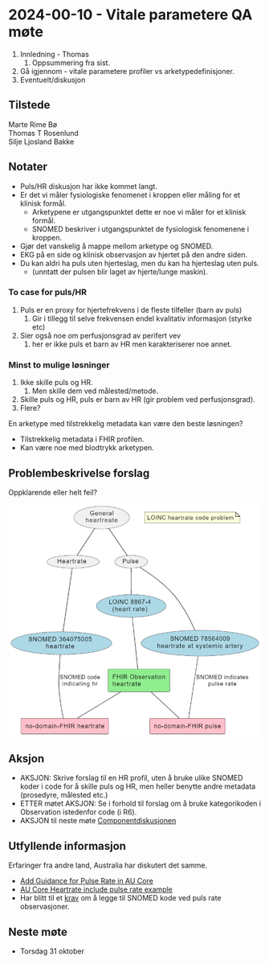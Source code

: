 # 2024-00-10 - Vitale parametere QA møte

1. Innledning - Thomas
   1. Oppsummering fra sist.
2. Gå igjennom - vitale parametere profiler vs arketypedefinisjoner.
3. Eventuelt/diskusjon

## Tilstede

Marte Rime Bø  
Thomas T Rosenlund  
Silje Ljosland Bakke

## Notater

* Puls/HR diskusjon har ikke kommet langt.
* Er det vi måler fysiologiske fenomenet i kroppen eller måling for et klinisk formål.
  * Arketypene er utgangspunktet dette er noe vi måler for et klinisk formål.
  * SNOMED beskriver i utgangspunktet de fysiologisk fenomenene i kroppen.
* Gjør det vanskelig å mappe mellom arketype og SNOMED.
* EKG på en side og klinisk observasjon av hjertet på den andre siden.
* Du kan aldri ha puls uten hjerteslag, men du kan ha hjerteslag uten puls.  
  * (unntatt der pulsen blir laget av hjerte/lunge maskin).

### To case for puls/HR

1. Puls er en proxy for hjertefrekvens i de fleste tilfeller (barn av puls)
   1. Gir i tillegg til selve frekvensen endel kvalitativ informasjon (styrke etc)
2. Sier også noe om perfusjonsgrad av perifert vev
   1. her er ikke puls et barn av HR men karakteriserer noe annet.  

### Minst to mulige løsninger

1. Ikke skille puls og HR.  
   1. Men skille dem ved målested/metode.  
2. Skille puls og HR, puls er barn av HR (gir problem ved perfusjonsgrad).  
3. Flere?  

En arketype med tilstrekkelig metadata kan være den beste løsningen?

* Tilstrekkelig metadata i FHIR profilen.
* Kan være noe med blodtrykk arketypen.

## Problembeskrivelse forslag

Oppklarende eller helt feil?

![alt text](image-1.png)

## Aksjon

* AKSJON: Skrive forslag til en HR profil, uten å bruke ulike SNOMED koder i code for å skille puls og HR, men heller benytte andre metadata (prosedyre, målested etc.)
* ETTER møtet AKSJON: Se i forhold til forslag om å bruke kategorikoden i Observation istedenfor code (i R6).
* AKSJON til neste møte [Componentdiskusjonen](https://jira.hl7.org/browse/FHIR-31355)

## Utfyllende informasjon

Erfaringer fra andre land, Australia har diskutert det samme.

* [Add Guidance for Pulse Rate in AU Core](https://jira.hl7.org/browse/FHIR-44861)
* [AU Core Heartrate include pulse rate example](https://jira.hl7.org/browse/FHIR-46985)
* Har blitt til et [krav](https://build.fhir.org/ig/hl7au/au-fhir-core/StructureDefinition-au-core-heartrate.html#profile-specific-implementation-guidance) om å legge til SNOMED kode ved puls rate observasjoner.

## Neste møte

* Torsdag 31 oktober
